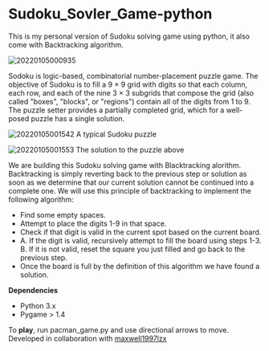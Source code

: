 # Sudoku_Sovler_Game-python

This is my personal version of Sudoku solving game using python, it also come with Backtracking algorithm.

![20220105000935](https://user-images.githubusercontent.com/47311671/148163684-78994e14-b45b-4f85-b1f2-61c80fa841ef.png)


Sodoku is logic-based, combinatorial number-placement puzzle game. The objective of Sudoku is to fill a 9 × 9 grid with digits so that each column, each row, and each of the nine 3 × 3 subgrids that compose the grid (also called "boxes", "blocks", or "regions") contain all of the digits from 1 to 9. The puzzle setter provides a partially completed grid, which for a well-posed puzzle has a single solution.

![20220105001542](https://user-images.githubusercontent.com/47311671/148164163-e721ba2b-0718-4319-9ae4-274138caef35.png) A typical Sudoku puzzle

![20220105001553](https://user-images.githubusercontent.com/47311671/148164205-19d11b6c-7b78-4252-9a99-3dcd398e0c01.png) The solution to the puzzle above


We are building this Sudoku solving game with Blacktracking alorithm. Backtracking is simply reverting back to the previous step or solution as soon as we determine that our current solution cannot be continued into a complete one. We will use this principle of backtracking to implement the following algorithm:<br>
<ul>
  <li>Find some empty spaces. </li>
  <li>Attempt to place the digits 1-9 in that space.</li>
  <li>Check if that digit is valid in the current spot based on the current board.</li>
  <li>A. If the digit is valid, recursively attempt to fill the board using steps 1-3.
      B. If it is not valid, reset the square you just filled and go back to the previous step.</li>
  <li>Once the board is full by the definition of this algorithm we have found a solution.</li>
</ul>

<b>Dependencies</b>
<ul>
  <li>Python 3.x</li>
  <li>Pygame > 1.4</li>
</ul>
To <b>play</b>, run pacman_game.py and use directional arrows to move.
<br>
Developed in collaboration with <a href="https://github.com/maxwell1997lzx">maxwell1997lzx</a>
